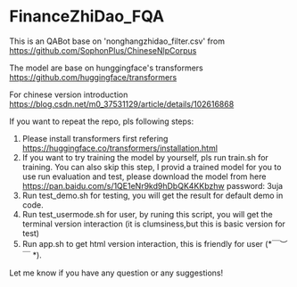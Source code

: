 # FinanceZhiDao_FQA

This is an QABot base on 'nonghangzhidao_filter.csv' from https://github.com/SophonPlus/ChineseNlpCorpus 

The model are base on hunggingface's transformers https://github.com/huggingface/transformers

For chinese version introduction
https://blog.csdn.net/m0_37531129/article/details/102616868

If you want to repeat the repo, pls following steps:

   1. Please install transformers first refering https://huggingface.co/transformers/installation.html
   2. If you want to try training the model by yourself, pls run train.sh for training.
      You can also skip this step, I provid a trained model for you to use run evaluation and test, please download the model from here  https://pan.baidu.com/s/1QE1eNr9kd9hDbQK4KKbzhw password: 3uja
   3. Run test_demo.sh for testing, you will get the result for default demo in code.
   4. Run test_usermode.sh for user, by runing this script, you will get the terminal version interaction (it is clumsiness,but this is basic version for test)
   5. Run app.sh to get html version interaction, this is friendly for user (*￣︶￣ *).

Let me know if you have any question or any suggestions!

